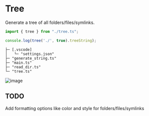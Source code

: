 # Tree
Generate a tree of all folders/files/symlinks.

```ts
import { tree } from "./tree.ts";

console.log(tree('./', true).treeString);
```
```
├─ [.vscode]
│   └─ "settings.json" 
├─ "generate_string.ts"
├─ "main.ts"
├─ "read_dir.ts"       
└─ "tree.ts"
```

![image](https://github.com/TypeScriptPlayground/Tree/assets/62719703/56dd4ce6-d6f2-46dd-91d5-8d771d6a98a5)

## TODO
Add formatting options like color and style for folders/files/symlinks
